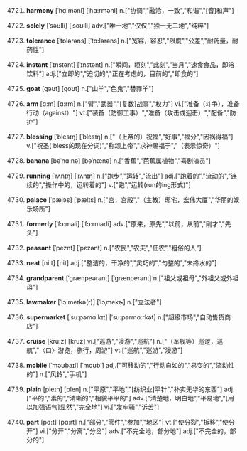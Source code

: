 4721. **harmony**
[ˈhɑ:məni]  [ˈhɑ:rməni]
n.["协调","融洽，一致","和谐","[音]和声"]  

4722. **solely**
[ˈsəʊlli]  [ˈsoʊlli]
adv.["唯一地","仅仅","独一无二地","纯粹"]  

4723. **tolerance**
[ˈtɒlərəns]  [ˈtɑ:lərəns]
n.["宽容，容忍","限度","公差","耐药量，耐药性"]  

4724. **instant**
[ˈɪnstənt]  [ˈɪnstənt]
n.["瞬间，顷刻","此刻","当月","速食食品，即溶饮料"]  adj.["立即的","迫切的","正在考虑的，目前的","即食的"]  

4725. **goat**
[gəʊt]  [goʊt]
n.["山羊","色鬼","替罪羊"]  

4726. **arm**
[ɑ:m]  [ɑ:rm]
n.["臂","武器","[复数]战事","权力"]  vi.["准备（斗争），准备行动（against）"]  vt.["装备（防御工事）","准备（攻击或迎击）","配备","防护"]  

4727. **blessing**
[ˈblesɪŋ]  [ˈblɛsɪŋ]
n.["（上帝的）祝福","好事","福分","因祸得福"]  v.["祝圣( bless的现在分词)","称颂上帝","求神赐福于","（表示惊奇）"]  

4728. **banana**
[bəˈnɑ:nə]  [bəˈnænə]
n.["香蕉","芭蕉属植物","喜剧演员"]  

4729. **running**
[ˈrʌnɪŋ]  [ˈrʌnɪŋ]
n.["跑步","运转","流出"]  adj.["跑着的","流动的","连续的","操作中的，运转着的"]  v.["跑","运转(run的ing形式)"]  

4730. **palace**
[ˈpæləs]  [ˈpælɪs]
n.["宫，宫殿","（主教）邸宅，宏伟大厦","华丽的娱乐场所"]  

4731. **formerly**
[ˈfɔ:məli]  [ˈfɔ:rmərli]
adv.["原来，原先","以前，从前","刚才","先头"]  

4732. **peasant**
[ˈpeznt]  [ˈpɛzənt]
n.["农民","农夫","佃农","粗俗的人"]  

4733. **neat**
[ni:t]  [nit]
adj.["整洁的，干净的","灵巧的","匀整的","未搀水的"]  

4734. **grandparent**
[ˈgrænpeərənt]  [ˈgrænperənt]
n.["祖父或祖母","外祖父或外祖母"]  

4735. **lawmaker**
[ˈlɔ:meɪkə(r)]  [ˈlɔˌmekɚ]
n.["立法者"]  

4736. **supermarket**
[ˈsu:pəmɑ:kɪt]  [ˈsu:pərmɑ:rkət]
n.["超级市场","自动售货商店"]  

4737. **cruise**
[kru:z]  [kruz]
vi.["巡游","漫游","巡航"]  n.["（军舰等）巡逻，巡航","〈口〉游览，旅行，周游"]  vt.["巡航","巡游","漫游"]  

4738. **mobile**
[ˈməʊbaɪl]  [ˈmoʊbl]
adj.["可移动的","行动自如的","易变的","流动性的"]  n.["风铃","手机"]  

4739. **plain**
[pleɪn]  [plen]
n.["平原","平地","[纺织业]平针","朴实无华的东西"]  adj.["平的","素的","清晰的","相貌平平的"]  adv.["清楚地，明白地","平易地","[用以加强语气]显然","完全地"]  vi.["发牢骚","诉苦"]  

4740. **part**
[pɑ:t]  [pɑ:rt]
n.["部分","零件","参加","地区"]  vt.["使分裂","拆移","使分开"]  vi.["分开","分离","分岔"]  adv.["不完全地，部分地"]  adj.["不完全的，部分的"]  

